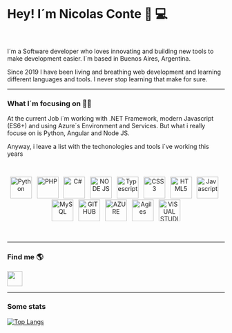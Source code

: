 <h1> Hey! I´m Nicolas Conte 🍻 💻 </h1>

<br>

<p>
I´m a Software developer who loves innovating and building new tools to make development easier. I´m based in Buenos Aires, Argentina.

Since 2019 I have been living and breathing web development and learning different languages and tools. I never stop learning that make for sure. 
</p>

<hr>

<h3>What I´m focusing on 👨‍🎓</h3>

<p>
At the current Job i´m working with .NET Framework, modern Javascript (ES6+) and using Azure´s Environment and Services. But what i really focuse on is Python, Angular and Node JS. 

Anyway, i leave a list with the techonologies and tools i´ve working this years
</p>

<br>

<p align="center">
	<img src="https://image.flaticon.com/icons/png/512/1822/1822899.png" width=50 alt="Python">
    <span> &nbsp; </span>
    <img src="https://image.flaticon.com/icons/png/512/919/919830.png" width=50 alt="PHP">
    <span> &nbsp; </span>
    <img src="https://image.flaticon.com/icons/png/512/358/358879.png" width=50 alt="C#">
    <span> &nbsp; </span>
    <img src="https://image.flaticon.com/icons/png/512/919/919825.png" width=50 alt="NODE JS">
    <span> &nbsp; </span>
    <img src="https://image.flaticon.com/icons/png/512/919/919832.png" width=50 alt="Typescript">
    <span> &nbsp; </span>
    <img src="https://image.flaticon.com/icons/png/512/919/919826.png" width=50 alt="CSS3">
    <span> &nbsp; </span>
    <img src="https://image.flaticon.com/icons/png/512/919/919827.png" width=50 alt="HTML5">
    <span> &nbsp; </span>
    <img src="https://image.flaticon.com/icons/png/512/919/919828.png" width=50 alt="Javascript">
    <span> &nbsp; </span>
    <img src="https://image.flaticon.com/icons/png/512/919/919836.png" width=50 alt="MySQL">
    <span> &nbsp; </span>
    <img src="https://image.flaticon.com/icons/png/512/919/919847.png" width=50 alt="GITHUB">
    <span> &nbsp; </span>
    <img src="https://image.flaticon.com/icons/png/512/873/873107.png" width=50 alt="AZURE">
    <span> &nbsp; </span>
    <img src="https://image.flaticon.com/icons/png/512/2196/2196157.png" width=50 alt="Agiles">    
    <span> &nbsp; </span>
    <img src="https://image.flaticon.com/icons/png/512/906/906324.png" width=50 alt="VISUAL STUDIO">    
</p>

<br>

<hr>

<h3> Find me 🌎</h3>

<a href="https://www.linkedin.com/in/nicolas-conte/" _blank=true>
    <img src="https://image.flaticon.com/icons/png/512/174/174857.png" width=35>
</a>

<br>

<hr>

<h3> Some stats </h3>

[![Top Langs](https://github-readme-stats.vercel.app/api/top-langs/?username=nicoconte)](https://github.com/nicoconte/github-readme-stats)
